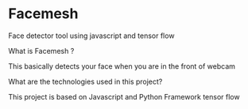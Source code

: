 # Facemesh
Face detector tool using javascript and tensor flow


What is Facemesh ?

This basically detects your face when you are in the front of webcam

What are the technologies used in this project?

This project is based on Javascript and Python Framework tensor flow

